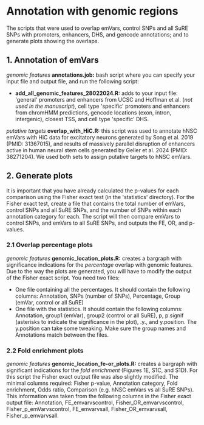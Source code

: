 # Annotation with genomic regions
The scripts that were used to overlap emVars, control SNPs and all SuRE SNPs with promoters, enhancers, DHS, and gencode annotations; and to generate plots showing the overlaps.

## 1. Annotation of emVars
*genomic features*
**annotations.job:** bash script where you can specify your input file and output file, and run the following script:
- **add_all_genomic_features_28022024.R:** adds to your input file: 'general' promoters and enhancers from UCSC and Hoffman et al. (_not used in the manuscript_), cell type 'specific' promoters and enhancers from chromHMM predictions, gencode locations (exon, intron, intergenic), closest TSS, and cell type 'specific' DHS.

*putative targets*
**overlap_with_HiC.R:** this script was used to annotate hNSC emVars with HiC data for excitatory neurons generated by Song et al. 2019 (PMID: 31367015), and results of massively parallel disruption of enhancers active in human neural stem cells generated by Geller et al. 2024 (PMID: 38271204). We used both sets to assign putative targets to hNSC emVars.

## 2. Generate plots
It is important that you have already calculated the p-values for each comparison using the Fisher exact test (in the 'statistics' directory). For the Fisher exact test, create a file that contains the total number of emVars, control SNPs and all SuRE SNPs, and the number of SNPs within each annotation category for each. The script will then compare emVars to control SNPs, and emVars to all SuRE SNPs, and outputs the FE, OR, and p-values.
### 2.1 Overlap percentage plots
*genomic features*
**genomic_location_plots.R:** creates a bargraph with significance indications for the _percentage_ overlap with genomic features. Due to the way the plots are generated, you will have to modify the output of the Fisher exact script. You need two files:
- One file containing all the percentages. It should contain the following columns: Annotation, SNPs (number of SNPs), Percentage, Group (emVar, control or all SuRE)
- One file with the statistics. It should contain the following columns: Annotation, group1 (emVar), group2 (control or all SuRE), p, p.signif (asterisks to indicate the significance in the plot), .y., and y.position. The y.position can take some tweaking. Make sure the group names and Annotations match between the files.

### 2.2 Fold enrichment plots
*genomic features*
**genomic_location_fe-or_plots.R:** creates a bargraph with significant indications for the _fold enrichment_ (Figures 1E, S1C, and S1D). For this script the Fisher exact output file was also slightly modified. The minimal columns required: Fisher p-value, Annotation category, Fold enrichment, Odds ratio, Comparison (e.g. hNSC emVars vs all SuRE SNPs). This information was taken from the following columns in the Fisher exact output file: Annotation, FE_emvarvscontrol, Fisher_OR_emvarvscontrol, Fisher_p_emVarvscontrol, FE_emvarvsall, Fisher_OR_emvarvsall, Fisher_p_emvarvsall.
